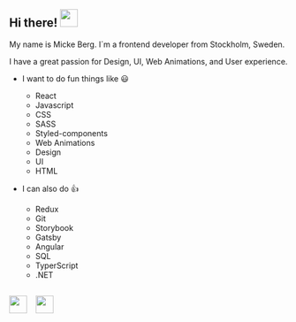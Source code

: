 ## Hi there! <img src="https://github.com/claytonjhamilton/claytonjhamilton/blob/main/images/waving_hand.gif" width="32px">

My name is Micke Berg. 
I´m a frontend developer from Stockholm, Sweden.

I have a great passion for Design, UI, Web Animations, and User experience.

- I want to do fun things like 😃
  - React
  - Javascript
  - CSS
  - SASS
  - Styled-components
  - Web Animations
  - Design
  - UI
  - HTML

- I can also do 👍
  - Redux
  - Git
  - Storybook
  - Gatsby
  - Angular
  - SQL
  - TyperScript
  - .NET

## 
<a href="https://www.linkedin.com/in/mickeberg/"><img height="32" src="https://user-images.githubusercontent.com/47321557/114865080-12eb7780-9df2-11eb-893b-11dfc556d5d2.png"></a>
&nbsp;&nbsp;
<a href="https://twitter.com/berg_micke"><img height="32" src="https://user-images.githubusercontent.com/47321557/114865483-94430a00-9df2-11eb-803c-2c7015774a91.png"></a>&nbsp;&nbsp;
 
<!--
**micke-berg/micke-berg** is a ✨ _special_ ✨ repository because its `README.md` (this file) appears on your GitHub profile.

Here are some ideas to get you started:

- 🔭 I’m currently working on ...
- 🌱 I’m currently learning ...
- 👯 I’m looking to collaborate on ...
- 🤔 I’m looking for help with ...
- 💬 Ask me about ...
- 📫 How to reach me: ...
- 😄 Pronouns: ...
- ⚡ Fun fact: ...
-->
